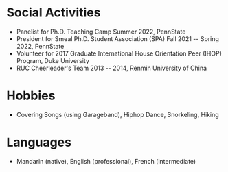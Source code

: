 # Social Activities

- Panelist for Ph.D. Teaching Camp Summer 2022, PennState
- President for Smeal Ph.D. Student Association (SPA) Fall 2021 -- Spring 2022, PennState
- Volunteer for 2017 Graduate International House Orientation Peer (IHOP) Program, Duke University 
- RUC Cheerleader's Team 2013 -- 2014, Renmin University of China

# Hobbies
- Covering Songs (using Garageband), Hiphop Dance, Snorkeling, Hiking

# Languages
- Mandarin (native), English (professional), French (intermediate)